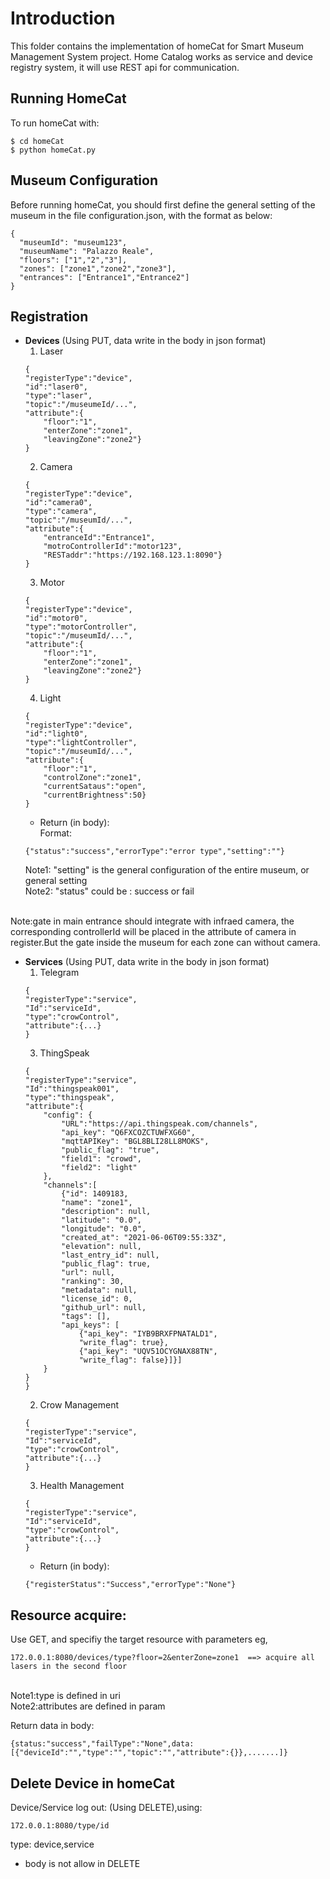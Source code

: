 # Introduction
This folder contains the implementation of homeCat for Smart Museum Management System project. Home Catalog works as service and device registry system, it will use REST api for communication.

## Running HomeCat
To run homeCat with:
```
$ cd homeCat
$ python homeCat.py
```

## Museum Configuration
Before running homeCat, you should first define the general setting of the museum in the file configuration.json, with the format as below:
```
{
  "museumId": "museum123",
  "museumName": "Palazzo Reale",
  "floors": ["1","2","3"],
  "zones": ["zone1","zone2","zone3"],
  "entrances": ["Entrance1","Entrance2"]
}
```

## Registration
* **Devices** (Using PUT, data write in the body in json format)
    1. Laser
    ```
    {
    "registerType":"device",
    "id":"laser0",
    "type":"laser",
    "topic":"/museumeId/...",
    "attribute":{
        "floor":"1",
        "enterZone":"zone1",
        "leavingZone":"zone2"}
    }
    ```
    2. Camera
    ```
    {
    "registerType":"device",
    "id":"camera0",
    "type":"camera",
    "topic":"/museumId/...",
    "attribute":{
        "entranceId":"Entrance1",
        "motroControllerId":"motor123",
        "RESTaddr":"https://192.168.123.1:8090"}
    }
    ```
    3. Motor
    ```
    {
    "registerType":"device",
    "id":"motor0",
    "type":"motorController",
    "topic":"/museumId/...",
    "attribute":{
        "floor":"1",
        "enterZone":"zone1",
        "leavingZone":"zone2"}
    }
    ```
    4. Light
    ```
    {
    "registerType":"device",
    "id":"light0",
    "type":"lightController",
    "topic":"/museumId/...",
    "attribute":{
        "floor":"1",
        "controlZone":"zone1",
        "currentSataus":"open",
        "currentBrightness":50}
    }
    ```
    * Return (in body):
	<br>Format: 
	```
    {"status":"success","errorType":"error type","setting":""}
    ```
	Note1:  "setting" is the general configuration of the entire museum, or general setting
    <br>Note2:  "status" could be : success or fail

<br>Note:gate in main entrance should integrate with infraed camera, the corresponding controllerId will be placed in the attribute of camera in register.But the gate inside the museum for each zone can without camera.

* **Services** (Using PUT, data write in the body in json format)
	1. Telegram
	```
	{
    "registerType":"service",
    "Id":"serviceId",
    "type":"crowControl",
    "attribute":{...}
    }
    ```
    3. ThingSpeak
    ```
    {
    "registerType":"service",
    "Id":"thingspeak001",
    "type":"thingspeak",
    "attribute":{
        "config": {
            "URL":"https://api.thingspeak.com/channels",
            "api_key": "Q6FXCOZCTUWFXG60",
            "mqttAPIKey": "BGL8BLI28LL8MOKS",
            "public_flag": "true",
            "field1": "crowd",
            "field2": "light"
        },
        "channels":[
            {"id": 1409183, 
            "name": "zone1", 
            "description": null, 
            "latitude": "0.0", 
            "longitude": "0.0", 
            "created_at": "2021-06-06T09:55:33Z", 
            "elevation": null, 
            "last_entry_id": null, 
            "public_flag": true, 
            "url": null, 
            "ranking": 30, 
            "metadata": null, 
            "license_id": 0, 
            "github_url": null, 
            "tags": [], 
            "api_keys": [
                {"api_key": "IYB9BRXFPNATALD1", 
                "write_flag": true}, 
                {"api_key": "UQV51OCYGNAX88TN", 
                "write_flag": false}]}]
        }
    }
    }
    ```
    2. Crow Management
    ```
	{
    "registerType":"service",
    "Id":"serviceId",
    "type":"crowControl",
    "attribute":{...}
    }
    ```
    3. Health Management
    ```
    {
    "registerType":"service",
    "Id":"serviceId",
    "type":"crowControl",
    "attribute":{...}
    }
    ```
    * Return (in body):
	```
	{"registerStatus":"Success","errorType":"None"}
    ```
	

## Resource acquire:
Use GET, and specifiy the target resource with parameters
eg,
```
172.0.0.1:8080/devices/type?floor=2&enterZone=zone1  ==> acquire all lasers in the second floor
```
<br>Note1:type is defined in uri
<br>Note2:attributes are defined in param

Return data in body:
```
{status:"success","failType":"None",data:[{"deviceId":"","type":"","topic":"","attribute":{}},.......]}
```

## Delete Device in homeCat
Device/Service log out: (Using DELETE),using:	
```
172.0.0.1:8080/type/id
```    
type: device,service
* body is not allow in DELETE
